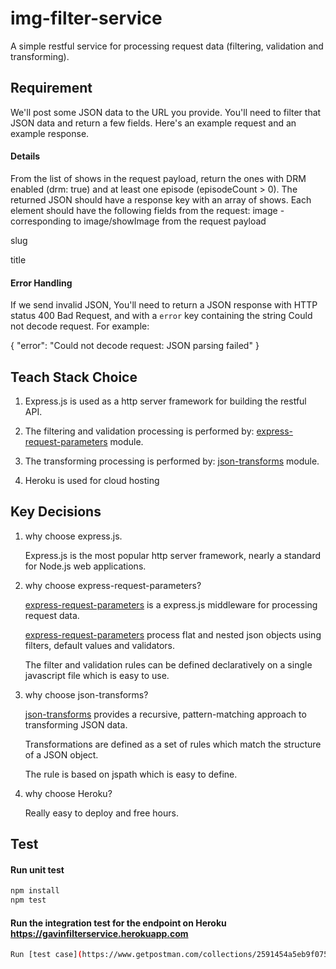# img-filter-service
A simple restful service for processing request data (filtering, validation and transforming).

## Requirement

We'll post some JSON data to the URL you provide. You'll need to filter that JSON data and return a few fields. Here's an example request and an example response.

#### Details

From the list of shows in the request payload, return the ones with DRM enabled (drm: true) and at least one episode (episodeCount > 0).
The returned JSON should have a response key with an array of shows. Each element should have the following fields from the request:
image - corresponding to image/showImage from the request payload

slug

title

#### Error Handling

If we send invalid JSON, You'll need to return a JSON response with HTTP status 400 Bad Request, and with a `error` key containing the string Could not decode request. For example:

{
    "error": "Could not decode request: JSON parsing failed"
}

## Teach Stack Choice
1. Express.js is used as a http server framework for building the restful API.

2. The filtering and validation processing is performed by:
[express-request-parameters](https://github.com/Jokero/express-request-parameters) module.

3. The transforming  processing is performed by:
[json-transforms](https://github.com/ColinEberhardt/json-transforms) module.

4. Heroku is used for cloud hosting

## Key Decisions
1. why choose express.js.

   Express.js is the most popular http server framework,  nearly a standard for Node.js web applications.

2. why choose express-request-parameters?

   [express-request-parameters](https://github.com/Jokero/express-request-parameters) is a express.js middleware for processing request data.

   [express-request-parameters](https://github.com/Jokero/express-request-parameters) process flat and nested json objects using filters, default values and validators.

   The filter and validation rules can be defined declaratively on a single javascript file which is easy to use.

2. why choose json-transforms?

   [json-transforms](https://github.com/ColinEberhardt/json-transforms) provides a recursive, pattern-matching approach to transforming JSON data.

   Transformations are defined as a set of rules which match the structure of a JSON object.

   The rule is based on jspath which is easy to define.

4. why choose Heroku?

   Really easy to deploy and free hours.

## Test
#### Run unit test
```sh
npm install
npm test
```
#### Run the integration test for the endpoint on Heroku https://gavinfilterservice.herokuapp.com
```sh
Run [test case](https://www.getpostman.com/collections/2591454a5eb9f0758f1d) on Postman.
```




